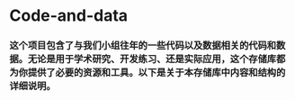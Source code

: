 # Code-and-data
### 这个项目包含了与我们小组往年的一些代码以及数据相关的代码和数据。无论是用于学术研究、开发练习、还是实际应用，这个存储库都为你提供了必要的资源和工具。以下是关于本存储库中内容和结构的详细说明。
